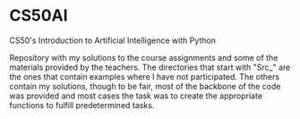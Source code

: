 # CS50AI
CS50's Introduction to Artificial Intelligence with Python

Repository with my solutions to the course assignments and some of the materials provided by the teachers. The directories that start with "Src_" are the ones that contain examples where I have not participated. The others contain my solutions, though to be fair, most of the backbone of the code was provided and most cases the task was to create the appropriate functions to fulfill predetermined tasks.
